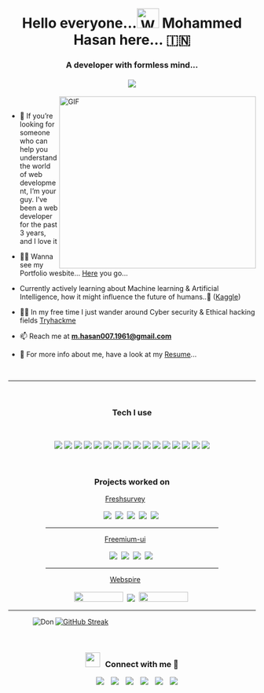 <h1 align="center"> Hello everyone...<img src="https://raw.githubusercontent.com/nixin72/nixin72/master/wave.gif" 
         alt="Waving hand"
         height="40"
         width="45" />  
  Mohammed Hasan here... &#127470;&#127475 </h1>

<h3 align="center">A developer with formless mind...</h3>

<h4 align="center"><img align="center" src="https://komarev.com/ghpvc/?username=R-Mohammed-Hasan&abbreviated=true" /> </h4>

<img  align="right" top="500" height="350" width="400" alt="GIF" src="https://media.giphy.com/media/SWoSkN6DxTszqIKEqv/giphy.gif">

<br>

- 💬  If you’re looking for someone who can help you understand the world of web development, I’m your guy. I’ve been a web developer for the past 3 years, and I love it
  
- 👨‍💻 Wanna see my Portfolio wesbite... [Here](https://mohammed-hasan007.space/) you go...

- Currently actively learning about Machine learning & Artificial Intelligence, how it might influence the future of humans..🤨  ([Kaggle](https://www.kaggle.com/hasandon007/code))

- 👨‍💻 In my free time I just wander around Cyber security & Ethical hacking fields [Tryhackme](https://tryhackme.com/p/hasandon007)

- 📫 Reach me at **m.hasan007.1961@gmail.com** 

- 📄 For more info about me, have a look at my [Resume](https://github.com/R-Mohammed-Hasan/R-Mohammed-Hasan/files/15174941/Mohammed.Hasan.2.0.pdf)...
<br/>

<hr>
<br/>

<div align='center'>
	
### Tech I use
<br/>

![](https://img.shields.io/badge/html-444?style=for-the-badge&logo=html5)
![](https://img.shields.io/badge/css-444?style=for-the-badge&logo=css3)
![](https://img.shields.io/badge/javascript-444?style=for-the-badge&logo=javascript)
![](https://img.shields.io/badge/typescript-444?style=for-the-badge&logo=typescript)
![](https://img.shields.io/badge/reactjs-444?style=for-the-badge&logo=react)
![](https://img.shields.io/badge/nextjs-444?style=for-the-badge&logo=nextdotjs)
![](https://img.shields.io/badge/webpack-444?style=for-the-badge&logo=webpack)
![](https://img.shields.io/badge/nodejs-444?style=for-the-badge&logo=nodedotjs)
![](https://img.shields.io/badge/expressjs-444?style=for-the-badge&logo=express)
![](https://img.shields.io/badge/python-444?style=for-the-badge&logo=python)
![](https://img.shields.io/badge/dart-444?style=for-the-badge&logo=dart)
![](https://img.shields.io/badge/flutter-444?style=for-the-badge&logo=flutter)
![](https://img.shields.io/badge/postgres-444?style=for-the-badge&logo=postgresql&logoColor=white)
![](https://img.shields.io/badge/babel-444?style=for-the-badge&logo=babel)
![](https://img.shields.io/badge/eslint-444?style=for-the-badge&logo=eslint)
![](https://img.shields.io/badge/rubyonrails-444?style=for-the-badge&logo=rubyonrails&logoColor=red) 
</div>
<br/>



<div align='center'>
  
### Projects worked on


<div align='center'>
	<div><a href="https://www.freshworks.com/survey/" style="margin-right:20px;">Freshsurvey</a>&nbsp;&nbsp;</div>
	<br>
	<img src="https://img.shields.io/badge/Functional_Programming-444?style=flat-square&logo=functional_programming"/>&nbsp;
	<img src="https://img.shields.io/badge/Typescript-444?style=flat-square&logo=typescript"/>&nbsp;
	<img src="https://img.shields.io/badge/NextJs-444?style=flat-square&logo=nextdotjs"/>&nbsp;
	<img src="https://img.shields.io/badge/Testing_Library-444?style=flat-square&logo=testinglibrary"/>&nbsp;
	<img src="https://img.shields.io/badge/Webpack-444?style=flat-square&logo=webpack"/>&nbsp;
</div>
<hr width=70%>
		
<div align='center'>
	<div><a href="https://www.npmjs.com/package/freemium-ui" style="margin-right:20px;">Freemium-ui</a>&nbsp;&nbsp;</div>
	<br>
	<img src="https://img.shields.io/badge/npm-444?style=flat-square&logo=npm"/>&nbsp;
	<img src="https://img.shields.io/badge/typescript-444?style=flat-square&logo=typescript"/>&nbsp;
	<img src="https://img.shields.io/badge/reactjs-444?style=flat-square&logo=react"/>&nbsp;
	<img src="https://img.shields.io/badge/webpack-444?style=flat-square&logo=webpack"/>&nbsp;
</div>
<hr width=70%>

<div align='center'>
	<div><a href="https://github.com/R-Mohammed-Hasan/Webspire" style="margin-right:20px;">Webspire</a>&nbsp;&nbsp;</div>
	<br>
	<img width=100 height=20 src="https://img.shields.io/badge/rubyonrails-444?style=for-the-badge&logo=rubyonrails&logoColor=red"/>&nbsp;
	<img src="https://img.shields.io/badge/webpack-444?style=flat-square&logo=webpack"/>&nbsp;
 	<img width=100 height=20 src="https://img.shields.io/badge/ruby-444?style=for-the-badge&logo=ruby&logoColor=red"/>&nbsp;	
</div>
</div>
<hr>
<p >
	<img align="left" style="margin-left:50px" src="https://github-readme-stats.vercel.app/api/top-langs?username=R-Mohammed-Hasan&show_icons=true&locale=en&layout=compact&theme=github_dark" alt="Don" />
</p>

[![GitHub Streak](https://github-readme-streak-stats.herokuapp.com?user=R-Mohammed-Hasan&exclude_days=Sun&card_width=485&theme=github_dark)](https://git.io/streak-stats)

<br>

<h3 align="center" style="vertical-align:center;"> <img src="https://media.giphy.com/media/iY8CRBdQXODJSCERIr/giphy.gif" width="30" height="30" style="margin-right: 10px;">Connect with me 🤝 </h3>
<p align="center">
 <div align="center"  class="icons-social" style="margin-left: 10px;">
        <a style="margin-left: 10px;"  target="_blank" href="https://www.linkedin.com/in/mohammed-hasan07">
			<img src="https://img.icons8.com/doodle/40/000000/linkedin--v2.png"></a>
        <a style="margin-left: 10px;" target="_blank" href="https://github.com/R-Mohammed-Hasan">
		<img src="https://img.icons8.com/doodle/40/000000/github--v1.png"></a>
		<a style="margin-left: 10px;" target="_blank" href="https://stackoverflow.com/users/21337200/mohammed-hasan?tab=profile">
				<img src="https://img.icons8.com/external-tal-revivo-color-tal-revivo/40/000000/external-stack-overflow-is-a-question-and-answer-site-for-professional-logo-color-tal-revivo.png"></a>
	   <a style="margin-left: 10px;" target="_blank" href="https://dev.to/rmohammedhasan">
					<img src="https://img.icons8.com/external-sketchy-juicy-fish/0.6x/external-blog-online-services-sketchy-sketchy-juicy-fish.png"></a>
        <a style="margin-left: 10px;" target="_blank" href="https://www.instagram.com/hasan_the_don__007/">
			<img src="https://img.icons8.com/doodle/40/000000/instagram-new--v2.png"></a>
		<a style="margin-left: 10px;" target="_blank" href="https://twitter.com/Hasan75298427">
			<img src="https://img.icons8.com/doodle/1x/twitter-squared--v2.png" ></a>
      </div>
</p>
